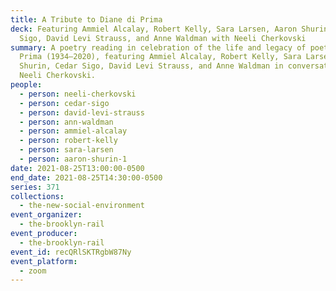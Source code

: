 ```yaml
---
title: A Tribute to Diane di Prima
deck: Featuring Ammiel Alcalay, Robert Kelly, Sara Larsen, Aaron Shurin, Cedar
  Sigo, David Levi Strauss, and Anne Waldman with Neeli Cherkovski
summary: A poetry reading in celebration of the life and legacy of poet Diane di
  Prima (1934–2020), featuring Ammiel Alcalay, Robert Kelly, Sara Larsen, Aaron
  Shurin, Cedar Sigo, David Levi Strauss, and Anne Waldman in conversation with
  Neeli Cherkovski.
people:
  - person: neeli-cherkovski
  - person: cedar-sigo
  - person: david-levi-strauss
  - person: ann-waldman
  - person: ammiel-alcalay
  - person: robert-kelly
  - person: sara-larsen
  - person: aaron-shurin-1
date: 2021-08-25T13:00:00-0500
end_date: 2021-08-25T14:30:00-0500
series: 371
collections:
  - the-new-social-environment
event_organizer:
  - the-brooklyn-rail
event_producer:
  - the-brooklyn-rail
event_id: recQRlSKTRgbW87Ny
event_platform:
  - zoom
---
```

